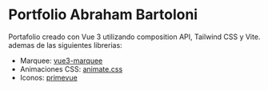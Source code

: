 # Portfolio Abraham Bartoloni

Portafolio creado con Vue 3 utilizando composition API, Tailwind CSS y Vite. ademas de las siguientes librerias:
- Marquee: [vue3-marquee ](https://github.com/alex-oleshkevich/vue3-marquee)
- Animaciones CSS: [animate.css](https://animate.style/)
- Iconos: [primevue](https://primevue.org/icons/)